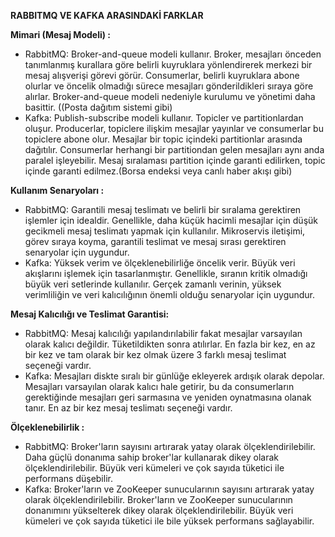 ﻿**RABBITMQ VE KAFKA ARASINDAKİ FARKLAR**

**Mimari (Mesaj Modeli) :**

- RabbitMQ: Broker-and-queue modeli kullanır. Broker, mesajları önceden tanımlanmış kurallara göre belirli kuyruklara yönlendirerek merkezi bir mesaj alışverişi görevi görür. Consumerlar, belirli kuyruklara abone olurlar ve öncelik olmadığı sürece mesajları gönderildikleri sıraya göre alırlar. Broker-and-queue modeli nedeniyle kurulumu ve yönetimi daha basittir. ((Posta dağıtım sistemi gibi)
- Kafka: Publish-subscribe modeli kullanır. Topicler ve partitionlardan oluşur. Producerlar, topiclere ilişkim mesajlar yayınlar ve consumerlar bu topiclere abone olur. Mesajlar bir topic içindeki partitionlar arasında dağıtılır. Consumerlar herhangi bir partitiondan gelen mesajları aynı anda paralel işleyebilir. Mesaj sıralaması partition içinde garanti edilirken, topic içinde garanti edilmez.(Borsa endeksi veya canlı haber akışı gibi)

**Kullanım Senaryoları :**

- RabbitMQ: Garantili mesaj teslimatı ve belirli bir sıralama gerektiren işlemler için idealdir. Genellikle, daha küçük hacimli mesajlar için düşük gecikmeli mesaj teslimatı yapmak için kullanılır. Mikroservis iletişimi, görev sıraya koyma, garantili teslimat ve mesaj sırası gerektiren senaryolar için uygundur.
- Kafka: Yüksek verim ve ölçeklenebilirliğe öncelik verir. Büyük veri akışlarını işlemek için tasarlanmıştır. Genellikle, sıranın kritik olmadığı büyük veri setlerinde kullanılır. Gerçek zamanlı verinin, yüksek verimliliğin ve veri kalıcılığının önemli olduğu senaryolar için uygundur.

**Mesaj Kalıcılığı ve Teslimat Garantisi:**

- RabbitMQ: Mesaj kalıcılığı yapılandırılabilir fakat mesajlar varsayılan olarak kalıcı değildir. Tüketildikten sonra atılırlar. En fazla bir kez, en az bir kez ve tam olarak bir kez olmak üzere 3 farklı mesaj teslimat seçeneği vardır.
- Kafka: Mesajları diskte sıralı bir günlüğe ekleyerek ardışık olarak depolar. Mesajları varsayılan olarak kalıcı hale getirir, bu da consumerların gerektiğinde mesajları geri sarmasına ve yeniden oynatmasına olanak tanır. En az bir kez mesaj teslimatı seçeneği vardır.

**Ölçeklenebilirlik :**

- RabbitMQ: Broker'ların sayısını artırarak yatay olarak ölçeklendirilebilir. Daha güçlü donanıma sahip broker'lar kullanarak dikey olarak ölçeklendirilebilir. Büyük veri kümeleri ve çok sayıda tüketici ile performans düşebilir.
- Kafka: Broker'ların ve ZooKeeper sunucularının sayısını artırarak yatay olarak ölçeklendirilebilir. Broker'ların ve ZooKeeper sunucularının donanımını yükselterek dikey olarak ölçeklendirilebilir. Büyük veri kümeleri ve çok sayıda tüketici ile bile yüksek performans sağlayabilir.



